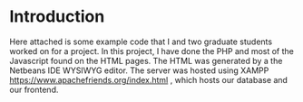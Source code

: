 # Introduction
Here attached is some example code that I and two graduate students worked on for a project. In this project, I have done the PHP and most of the Javascript found on the HTML pages. The HTML was generated by a the Netbeans IDE WYSIWYG editor. The server was hosted using XAMPP https://www.apachefriends.org/index.html , which hosts our database and our frontend.
